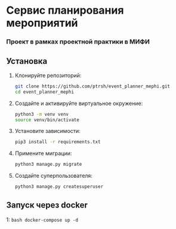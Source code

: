 # Сервис планирования мероприятий
### Проект в рамках проектной практики в МИФИ


## Установка
1. Клонируйте репозиторий:
    ```bash
    git clone https://github.com/ptrsh/event_planner_mephi.git
    cd event_planner_mephi
    ```
2. Создайте и активируйте виртуальное окружение:
    ```bash
    python3 -m venv venv
    source venv/bin/activate
    ```
3. Установите зависимости:
    ```bash
    pip3 install -r requirements.txt
    ```
    
4. Примените миграции:
    ```bash
    python3 manage.py migrate
    ```

5. Cоздайте суперпользователя:
    ```bash
    python3 manage.py createsuperuser
    ```
## Запуск через docker

1:
    ```bash
    docker-compose up -d
    ```


